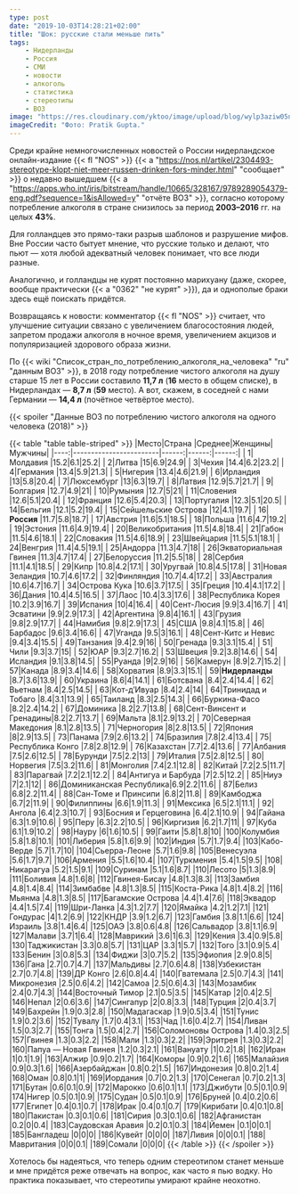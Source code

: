 ```yaml
---
type: post
date: "2019-10-03T14:28:21+02:00"
title: "Шок: русские стали меньше пить"
tags:
    - Нидерланды
    - Россия
    - СМИ
    - новости
    - алкоголь
    - статистика
    - стереотипы
    - ВОЗ
image: "https://res.cloudinary.com/yktoo/image/upload/blog/wylp3aziw05n1088.jpg"
imageCredit: "Фото: Pratik Gupta."
---
```


Среди крайне немногочисленных новостей о России нидерландское онлайн-издание {{< fl "NOS" >}} {{< a "https://nos.nl/artikel/2304493-stereotype-klopt-niet-meer-russen-drinken-fors-minder.html" "сообщает" >}} о недавно вышедшем {{< a "https://apps.who.int/iris/bitstream/handle/10665/328167/9789289054379-eng.pdf?sequence=1&isAllowed=y" "отчёте ВОЗ" >}}, согласно которому потребление алкоголя в стране снизилось за период **2003–2016** гг. на целых **43%**.

<!--more-->

Для голландцев это прямо-таки разрыв шаблонов и разрушение мифов. Вне России часто бытует мнение, что русские только и делают, что пьют — хотя любой адекватный человек понимает, что все люди разные.

Аналогично, и голландцы не курят постоянно марихуану (даже, скорее, вообще практически {{< a "0362" "не курят" >}}), да и однополые браки здесь ещё поискать придётся.

Возвращаясь к новости: комментатор {{< fl "NOS" >}} считает, что улучшение ситуации связано с увеличением благосостояния людей, запретом продажи алкоголя в ночное время, увеличением акцизов и популяризацией здорового образа жизни.

По {{< wiki "Список_стран_по_потреблению_алкоголя_на_человека" "ru" "данным ВОЗ" >}}, в 2018 году потребление чистого алкоголя на душу старше 15 лет в России составило **11,7 л** (**16** место в общем списке), в Нидерландах — **8,7 л** (**59** место). А вот, скажем, в соседней с нами Германии — **14,4 л** (почётное четвёртое место).

{{< spoiler "Данные ВОЗ по потреблению чистого алкоголя на одного человека (2018)" >}}

{{< table "table table-striped" >}}
|Место|Страна                  |Среднее|Женщины|Мужчины|
|----:|------------------------|------:|------:|------:|
|  1|Молдавия                |15.2|6.1|25.2|
|  2|Литва                   |15|6.9|24.9|
|  3|Чехия                   |14.4|6.2|23.2|
|  4|Германия                |13.4|5.9|21.3|
|  5|Нигерия                 |13.4|4.6|21.9|
|  6|Ирландия                |13|5.8|20.4|
|  7|Люксембург              |13|6.3|19.7|
|  8|Латвия                  |12.9|5.7|21.7|
|  9|Болгария                |12.7|4.9|21|
| 10|Румыния                 |12.7|5|21|
| 11|Словения                |12.6|5.1|20.4|
| 12|Франция                 |12.6|5.4|20.3|
| 13|Португалия              |12.3|5.1|20.5|
| 14|Бельгия                 |12.1|5.2|19.4|
| 15|Сейшельские Острова     |12|4.1|19.7|
| 16|**Россия**              |11.7|5.8|18.7|
| 17|Австрия                 |11.6|5.1|18.5|
| 18|Польша                  |11.6|4.7|19.2|
| 19|Эстония                 |11.6|4.9|19.4|
| 20|Великобритания          |11.5|4.8|18.4|
| 21|Габон                   |11.5|4.6|18.1|
| 22|Словакия                |11.5|4.6|18.9|
| 23|Швейцария               |11.5|5.1|18.1|
| 24|Венгрия                 |11.4|4.5|19.1|
| 25|Андорра                 |11.3|4.7|18|
| 26|Экваториальная Гвинея   |11.3|4.7|17.4|
| 27|Белоруссия              |11.2|5.5|18|
| 28|Сербия                  |11.1|4.1|18.5|
| 29|Кипр                    |10.8|4.2|17.1|
| 30|Уругвай                 |10.8|4.5|17.8|
| 31|Новая Зеландия          |10.7|4.6|17.2|
| 32|Финляндия               |10.7|4.4|17.2|
| 33|Австралия               |10.6|4.7|16.7|
| 34|Острова Кука            |10.6|3.7|17.5|
| 35|Греция                  |10.4|4.1|17.2|
| 36|Дания                   |10.4|4.5|16.5|
| 37|Лаос                    |10.4|3.3|17.6|
| 38|Республика Корея        |10.2|3.9|16.7|
| 39|Испания                 |10|4|16.4|
| 40|Сент-Люсия              |9.9|3.4|16.7|
| 41|Эсватини                |9.9|2.9|17.3|
| 42|Аргентина               |9.8|4|16.1|
| 43|Грузия                  |9.8|2.9|17.7|
| 44|Намибия                 |9.8|2.9|17.3|
| 45|США                     |9.8|4.1|15.8|
| 46|Барбадос                |9.6|3.4|16.6|
| 47|Уганда                  |9.5|3|16.1|
| 48|Сент-Китс и Невис       |9.4|3.4|15.5|
| 49|Танзания                |9.4|2.9|16|
| 50|Гренада                 |9.3|3.1|15.4|
| 51|Чили                    |9.3|3.7|15|
| 52|ЮАР                     |9.3|2.7|16.2|
| 53|Швеция                  |9.2|3.8|14.6|
| 54|Исландия                |9.1|3.8|14.5|
| 55|Руанда                  |9|2.9|16|
| 56|Камерун                 |8.9|2.7|15.2|
| 57|Канада                  |8.9|3.4|14.6|
| 58|Хорватия                |8.9|3.3|15.1|
| 59|**Нидерланды**          |8.7|3.6|13.9|
| 60|Украина                 |8.6|4|14.1|
| 61|Ботсвана                |8.4|2.4|14.4|
| 62|Вьетнам                 |8.4|2.5|14.5|
| 63|Кот-д’Ивуар             |8.4|2.4|14|
| 64|Тринидад и Тобаго       |8.4|3.1|13.9|
| 65|Таиланд                 |8.3|2.5|14.3|
| 66|Буркина-Фасо            |8.2|2.4|14.2|
| 67|Доминика                |8.2|2.7|13.8|
| 68|Сент-Винсент и Гренадины|8.2|2.7|13.7|
| 69|Мальта                  |8.1|2.9|13.2|
| 70|Северная Македония      |8.1|2.8|13.5|
| 71|Черногория              |8|2.8|13.5|
| 72|Япония                  |8|2.9|13.5|
| 73|Панама                  |7.9|2.6|13.2|
| 74|Бразилия                |7.8|2.4|13.4|
| 75|Республика Конго        |7.8|2.8|12.9|
| 76|Казахстан               |7.7|2.4|13.6|
| 77|Албания                 |7.5|2.6|12.5|
| 78|Бурунди                 |7.5|2.2|13|
| 79|Италия                  |7.5|2.8|12.5|
| 80|Норвегия                |7.5|3.2|11.6|
| 81|Монголия                |7.4|2.1|12.8|
| 82|Китай                   |7.2|2.5|11.7|
| 83|Парагвай                |7.2|2.1|12.2|
| 84|Антигуа и Барбуда       |7|2.5|12.2|
| 85|Ниуэ                    |7|2.1|12|
| 86|Доминиканская Республика|6.9|2.2|11.6|
| 87|Белиз                   |6.8|2.2|11.4|
| 88|Сан-Томе и Принсипи     |6.8|2|11.8|
| 89|Камбоджа                |6.7|2|11.9|
| 90|Филиппины               |6.6|1.9|11.3|
| 91|Мексика                 |6.5|2.1|11.1|
| 92|Ангола                  |6.4|2.3|10.7|
| 93|Босния и Герцеговина    |6.4|2.1|10.9|
| 94|Гайана                  |6.3|1.9|10.6|
| 95|Перу                    |6.3|2.2|10.5|
| 96|Киргизия                |6.2|1.7|11|
| 97|Куба                    |6.1|1.9|10.2|
| 98|Науру                   |6|1.6|10.5|
| 99|Гаити                   |5.8|1.8|10|
|100|Колумбия                |5.8|1.8|10.1|
|101|Либерия                 |5.8|1.6|9.9|
|102|Индия                   |5.7|1.7|9.4|
|103|Кабо-Верде              |5.7|1.7|10|
|104|Сьерра-Леоне            |5.7|1.6|9.8|
|105|Венесуэла               |5.6|1.7|9.7|
|106|Армения                 |5.5|1.6|10.4|
|107|Туркмения               |5.4|1.5|9.5|
|108|Никарагуа               |5.2|1.5|9.1|
|109|Суринам                 |5.1|1.6|8.7|
|110|Лесото                  |5|1.3|8.9|
|111|Боливия                 |4.8|1.6|8|
|112|Гвинея-Бисау            |4.8|1.3|8.3|
|113|Замбия                  |4.8|1.4|8.4|
|114|Зимбабве                |4.8|1.3|8.5|
|115|Коста-Рика              |4.8|1.4|8.2|
|116|Мьянма                  |4.8|1.3|8.5|
|117|Багамские Острова       |4.4|1.4|7.6|
|118|Эквадор                 |4.4|1.5|7.4|
|119|Шри-Ланка               |4.3|1.2|7.7|
|120|Ямайка                  |4.2|1.2|7.1|
|121|Гондурас                |4|1.2|6.9|
|122|КНДР                    |3.9|1.2|6.7|
|123|Гамбия                  |3.8|1.1|6.6|
|124|Израиль                 |3.8|1.4|6.4|
|125|ОАЭ                     |3.8|0.6|4.8|
|126|Сальвадор               |3.8|1.1|6.9|
|127|Малави                  |3.7|1|6.4|
|128|Маврикий                |3.6|1|6.3|
|129|Кения                   |3.4|0.9|5.8|
|130|Таджикистан             |3.3|0.8|5.7|
|131|ЦАР                     |3.3|1|5.7|
|132|Того                    |3.1|0.9|5.4|
|133|Бенин                   |3|0.8|5.3|
|134|Фиджи                   |3|0.7|5.2|
|135|Эфиопия                 |2.9|0.8|5|
|136|Гана                    |2.7|0.7|4.7|
|137|Мальдивы                |2.7|0.6|4.8|
|138|Узбекистан              |2.7|0.7|4.8|
|139|ДР Конго                |2.6|0.8|4.4|
|140|Гватемала               |2.5|0.7|4.3|
|141|Микронезия              |2.5|0.6|4.2|
|142|Самоа                   |2.5|0.6|4.3|
|143|Мозамбик                |2.4|0.7|4.3|
|144|Восточный Тимор         |2.1|0.5|3.5|
|145|Катар                   |2|0.4|2.5|
|146|Непал                   |2|0.6|3.6|
|147|Сингапур                |2|0.8|3.3|
|148|Турция                  |2|0.4|3.7|
|149|Бахрейн                 |1.9|0.3|2.8|
|150|Мадагаскар              |1.9|0.5|3.4|
|151|Тунис                   |1.9|0.2|3.6|
|152|Тувалу                  |1.7|0.4|3.1|
|153|Чад                     |1.6|0.4|2.7|
|154|Ливан                   |1.5|0.3|2.7|
|155|Тонга                   |1.5|0.4|2.7|
|156|Соломоновы Острова      |1.4|0.3|2.5|
|157|Гвинея                  |1.3|0.3|2.2|
|158|Мали                    |1.3|0.3|2.2|
|159|Эритрея                 |1.3|0.3|2.2|
|160|Папуа — Новая Гвинея    |1.2|0.3|2.1|
|161|Вануату                 |1|0.2|1.8|
|162|Иран                    |1|0.1|1.9|
|163|Алжир                   |0.9|0.2|1.7|
|164|Коморы                  |0.9|0.2|1.6|
|165|Малайзия                |0.9|0.3|1.6|
|166|Азербайджан             |0.8|0.2|1.5|
|167|Индонезия               |0.8|0.2|1.4|
|168|Оман                    |0.8|0.1|1|
|169|Иордания                |0.7|0.2|1.3|
|170|Сенегал                 |0.7|0.2|1.3|
|171|Бутан                   |0.6|0.1|0.9|
|172|Марокко                 |0.6|0.1|1.1|
|173|Джибути                 |0.5|0.1|0.9|
|174|Нигер                   |0.5|0.1|0.9|
|175|Судан                   |0.5|0.1|0.9|
|176|Бруней                  |0.4|0.2|0.6|
|177|Египет                  |0.4|0.1|0.7|
|178|Ирак                    |0.4|0.1|0.7|
|179|Кирибати                |0.4|0.1|0.8|
|180|Пакистан                |0.3|0.1|0.6|
|181|Сирия                   |0.3|0.1|0.6|
|182|Афганистан              |0.2|0|0.4|
|183|Саудовская Аравия       |0.2|0.1|0.3|
|184|Йемен                   |0.1|0|0.1|
|185|Бангладеш               |0|0|0|
|186|Кувейт                  |0|0|0|
|187|Ливия                   |0|0|0.1|
|188|Мавритания              |0|0|0.1|
|189|Сомали                  |0|0|0|
{{< /table >}}
{{< /spoiler >}}

Хотелось бы надеяться, что теперь одним стереотипом станет меньше и мне придётся реже отвечать на вопрос, как часто я пью водку. Но практика показывает, что стереотипы умирают крайне неохотно.